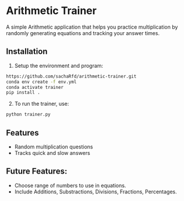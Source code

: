 # Arithmetic Trainer

A simple Arithmetic application that helps you practice multiplication by randomly generating equations and tracking your answer times.

## Installation

1. Setup the environment and program:

```bash
https://github.com/sachaRfd/arithmetic-trainer.git
conda env create -f env.yml
conda activate trainer
pip install .
```

2. To run the trainer, use:

```bash
python trainer.py
```

## Features

- Random multiplication questions
- Tracks quick and slow answers

## Future Features: 

- Choose range of numbers to use in equations.
- Include Additions, Substractions, Divisions, Fractions, Percentages. 



